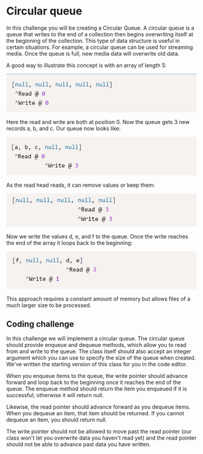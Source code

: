 # Circular queue
In this challenge you will be creating a Circular Queue. A circular queue is a queue that writes to the end of a collection then begins overwriting itself at the beginning of the collection. This type of data structure is useful in certain situations. For example, a circular queue can be used for streaming media. Once the queue is full, new media data will overwrite old data.

A good way to illustrate this concept is with an array of length 5:

![example](./assets/example.jpg)

Here the read and write are both at position 0. Now the queue gets 3 new records a, b, and c. Our queue now looks like:

![example1](./assets/example1.jpg)

As the read head reads, it can remove values or keep them:

![example2](./assets/example2.jpg)

Now we write the values d, e, and f to the queue. Once the write reaches the end of the array it loops back to the beginning:

![example3](./assets/example3.jpg)

This approach requires a constant amount of memory but allows files of a much larger size to be processed.

## Coding challenge
In this challenge we will implement a circular queue. The circular queue should provide enqueue and dequeue methods, which allow you to read from and write to the queue. The class itself should also accept an integer argument which you can use to specify the size of the queue when created. We've written the starting version of this class for you in the code editor.

When you enqueue items to the queue, the write pointer should advance forward and loop back to the beginning once it reaches the end of the queue. The enqueue method should return the item you enqueued if it is successful; otherwise it will return null.

Likewise, the read pointer should advance forward as you dequeue items. When you dequeue an item, that item should be returned. If you cannot dequeue an item, you should return null.

The write pointer should not be allowed to move past the read pointer (our class won't let you overwrite data you haven't read yet) and the read pointer should not be able to advance past data you have written.